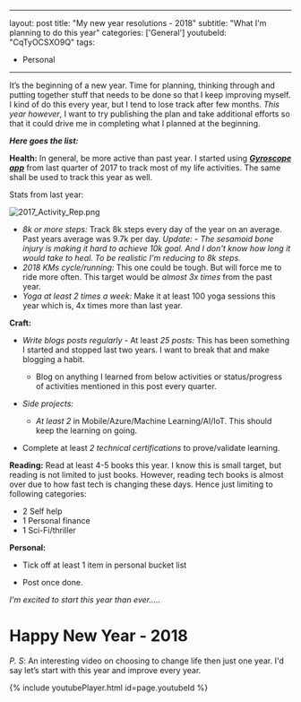 
---
layout: post
title: "My new year resolutions - 2018"
subtitle: "What I'm planning to do this year"
categories: ['General']
youtubeId: "CqTyOCSXO9Q"
tags:
 - Personal
---

It’s the beginning of a new year. Time for planning, thinking through and putting together stuff that needs to be done so that I keep improving myself. I kind of do this every year, but I tend to lose track after few months. _This year however_, I want to try publishing the plan and take additional efforts so that it could drive me in completing what I planned at the beginning.

***Here goes the list:***

**Health:**
In general, be more active than past year. I started using ***[Gyroscope app](https://gyrosco.pe/)*** from last quarter of 2017 to track most of my life activities. The same shall be used to track this year as well.  

Stats from last year:

![2017_Activity_Rep.png]({{site.baseurl}}/img/2017_Activity_Rep.png)

 - *8k or more steps:* Track 8k steps every day of the year on an average.  Past years average was 9.7k per day. *Update: - The sesamoid bone injury is making it hard to achieve 10k goal. And I don't know how long it would take to heal. To be realistic I'm reducing to 8k steps.*
 - *2018 KMs cycle/running:* This one could be tough. But will force me to ride more often. This target would be _almost 3x times_ from the past year.
 - *Yoga at least 2 times a week:* Make it at least 100 yoga sessions this year which is, 4x times more than last year. 

 

**Craft:** 
* _Write blogs posts regularly_ - At least *25 posts:* This has been something I started and stopped last two years. I want to break that and make blogging a habit.
  - Blog on anything I learned from below activities or status/progress of activities mentioned in this post every quarter.

* _Side projects:_
  - *At least 2* in Mobile/Azure/Machine Learning/AI/IoT. This should keep the learning on going.

* Complete at least *2 technical certifications* to prove/validate learning.

**Reading:**
Read at least 4-5 books this year. I know this is small target, but reading is not limited to just books. However, reading tech books is almost over due to how fast tech is changing these days. Hence just limiting to following categories:
  - 2 Self help
  - 1 Personal finance
  - 1 Sci-Fi/thriller

**Personal:**
* Tick off at least 1 item in personal bucket list
 - Post once done.

_I'm excited to start this year than ever....._

# Happy New Year - 2018 #

_P. S_: An interesting video on choosing to change life then just one year. I'd say let’s start with this year and improve every year.

{% include youtubePlayer.html id=page.youtubeId %}
